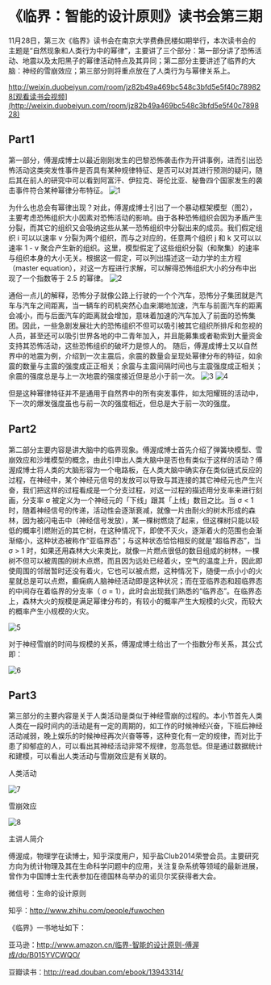 

# 《临界：智能的设计原则》读书会第三期

11月28日，第三次《临界》读书会在南京大学费彝民楼如期举行，本次读书会的主题是“自然现象和人类行为中的幂律”，主要讲了三个部分：第一部分讲了恐怖活动、地震以及太阳黑子的幂律活动特点及其异同；第二部分主要讲述了临界的大脑：神经的雪崩效应；第三部分则将重点放在了人类行为与幂律关系上。

http://weixin.duobeiyun.com/room/jz82b49a469bc548c3bfd5e5f40c789828[观看读书会视频](http://weixin.duobeiyun.com/room/jz82b49a469bc548c3bfd5e5f40c789828)

## Part1

第一部分，傅渥成博士以最近刚刚发生的巴黎恐怖袭击作为开讲事例，进而引出恐怖活动这类突发性事件是否具有某种规律特征、是否可以对其进行预测的疑问，随后其在前人的研究中可以看到阿富汗、伊拉克、哥伦比亚、秘鲁四个国家发生的袭击事件符合某种幂律分布特征。 ![1](/wp-content/uploads/2015/12/1-300x216.png)

为什么也总会有幂律出现？对此，傅渥成博士引出了一个暴动框架模型（图2），主要考虑恐怖组织大小因素对恐怖活动的影响。由于各种恐怖组织会因为矛盾产生分裂，而其它的组织又会吸纳这些从某一恐怖组织中分裂出来的成员。我们假定组织 i 可以以速率 v 分裂为两个组织，而与之对应的，任意两个组织 j 和 k 又可以以速率 1 - v 聚合产生新的组织。这里，模型假定了这些组织分裂（和聚集）的速率与组织本身的大小无关。根据这一假定，可以列出描述这一动力学的主方程（master equation），对这一方程进行求解，可以解得恐怖组织大小的分布中出现了一个指数等于 2.5 的幂律。 ![2](/wp-content/uploads/2015/12/2-300x221.png)

通俗一点儿的解释，恐怖分子就像公路上行驶的一个个汽车，恐怖分子集团就是汽车与汽车之间距离，当一辆车的司机突然心血来潮地加速，汽车与前面汽车的距离会减小，而与后面汽车的距离就会增加，意味着加速的汽车加入了前面的恐怖集团。因此，一些急剧发展壮大的恐怖组织不但可以吸引被其它组织所排斥和忽视的人员，甚至还可以吸引世界各地的中二青年加入，并且能募集或者勒索到大量资金支持其恐怖活动，这些恐怖组织的破坏力是惊人的。 随后，傅渥成博士又以自然界中的地震为例，介绍到一次主震后，余震的数量会呈现处幂律分布的特征，如余震的数量与主震的强度成正正相关；余震与主震间隔时间也与主震强度成正相关；余震的强度总是与上一次地震的强度接近但是总小于前一次。 ![3](/wp-content/uploads/2015/12/3-300x217.png) ![4](http://ccc.nju.edu.cn/wp-content/uploads/2015/12/4-300x150.png)

但是这种幂律特征并不是通用于自然界中的所有突发事件，如太阳耀斑的活动中，下一次的爆发强度虽也与前一次的强度相近，但总是大于前一次的强度。

## Part2

第二部分主要内容是讲大脑中的临界现象。傅渥成博士首先介绍了弹簧块模型、雪崩效应和沙堆模型的概念，由此引申出人类大脑中是否也有类似于这样的活动？傅渥成博士将人类的大脑形容为一个电路板，在人类大脑中确实存在类似链式反应的过程，在神经中，某个神经元信号的发放可以导致与其连接的其它神经元也产生兴奋，我们把这样的过程看成是一个分支过程，对这一过程的描述用分支率来进行刻画，分支率 σ 被定义为一个神经元的「下线」跟其「上线」数目之比。当 σ < 1 时，随着神经信号的传递，活动性会逐渐衰减，就像一片由耐火的树木形成的森林，因为被闪电击中（神经信号发放），某一棵树燃烧了起来，但这棵树只能以较低的概率引燃附近的其它树，在这种情况下，即使不灭火，逐渐着火的范围也会渐渐缩小，这种状态被称作“亚临界态”；与这种状态恰恰相反的就是“超临界态”，当 σ > 1 时，如果还用森林大火来类比，就像一片燃点很低的数目组成的树林，一棵树不但可以被周围的树木点燃，而且因为远处已经着火，空气的温度上升，因此即使周围的邻居暂时还没有着火，它也可以被点燃，这种情况下，随便一点小小的火星就总是可以点燃，癫痫病人脑神经活动即是这种状况；而在亚临界态和超临界态的中间存在着临界的分支率（ σ = 1），此时会出现我们熟悉的“临界态”。在临界态上，森林大火的规模是满足幂律分布的，有较小的概率产生大规模的火灾，而较大的概率产生小规模的火灾。

![5](/wp-content/uploads/2015/12/5-300x222.png)

对于神经雪崩的时间与规模的关系，傅渥成博士给出了一个指数分布关系，其公式即：

![6](/wp-content/uploads/2015/12/6-300x145.png)

## Part3

第三部分的主要内容是关于人类活动是类似于神经雪崩的过程的。本小节首先人类人类在一段时间内的活动是有一定的周期的，如工作的时候神经兴奋，下班后神经活动减弱，晚上娱乐的时候神经再次兴奋等等，这种变化有一定的规律，而对比于患了抑郁症的人，可以看出其神经活动非常不规律，忽高忽低。但是通过数据统计和建模，可以看出人类活动与雪崩效应是有关联的。

人类活动

![7](/wp-content/uploads/2015/12/7-208x300.png)

雪崩效应

![8](/wp-content/uploads/2015/12/8-210x300.png)

主讲人简介

傅渥成，物理学在读博士，知乎深度用户，知乎盐Club2014荣誉会员。主要研究方向为统计物理及其在生命科学问题中的应用，关注复杂系统等领域的最新进展，曾作为中国博士生代表参加在德国林岛举办的诺贝尔奖获得者大会。

微信号：生命的设计原则

知乎：http://www.zhihu.com/people/fuwochen

《临界》一书地址如下：

亚马逊：http://www.amazon.cn/临界-智能的设计原则-傅渥成/dp/B015YVCWQO/

豆瓣读书：http://read.douban.com/ebook/13943314/
